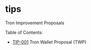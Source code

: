 # tips
Tron Improvement Proposals

Table of Contents:
- [TIP-001](https://github.com/tronprotocol/tips/blob/master/TIP-001.md) Tron Wallet Proposal (TWP)

